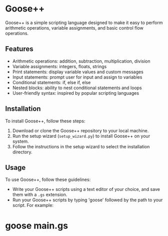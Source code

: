# Goose++

Goose++ is a simple scripting language designed to make it easy to perform arithmetic operations, variable assignments, and basic control flow operations.

## Features

- Arithmetic operations: addition, subtraction, multiplication, division
- Variable assignments: integers, floats, strings
- Print statements: display variable values and custom messages
- Input statements: prompt user for input and assign to variables
- Conditional statements: if, else if, else
- Nested blocks: ability to nest conditional statements and loops
- User-friendly syntax: inspired by popular scripting languages

## Installation

To install Goose++, follow these steps:

1. Download or clone the Goose++ repository to your local machine.
2. Run the setup wizard (`setup_wizard.py`) to install Goose++ on your system.
3. Follow the instructions in the setup wizard to select the installation directory.

## Usage

To use Goose++, follow these guidelines:

- Write your Goose++ scripts using a text editor of your choice, and save them with a `.gs` extension.
- Run your Goose++ scripts by typing 'goose' followed by the path to your script. For example:

# goose main.gs
